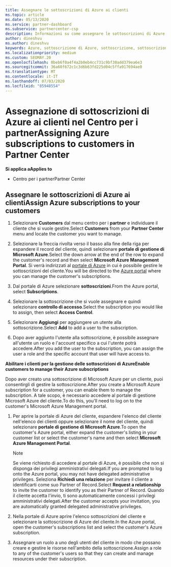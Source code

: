 ```yaml
---
title: Assegnare le sottoscrizioni di Azure ai clienti
ms.topic: article
ms.date: 05/13/2020
ms.service: partner-dashboard
ms.subservice: partnercenter-csp
description: Informazioni su come assegnare le sottoscrizioni di Azure ai clienti nel centro per i partner e su come consentire ai clienti di gestire le proprie sottoscrizioni.
author: dineshvu
ms.author: dineshvu
keywords: Azure, sottoscrizione di Azure, sottoscrizione, sottoscrizioni, assegna sottoscrizione, Gestisci sottoscrizione di Azure
ms.localizationpriority: medium
ms.custom: SEOMAY.20
ms.openlocfilehash: 0beb6f0a4f4a2b0eb4cc731c9bf30add379ea6e3
ms.sourcegitcommit: 36a60f672c1c3d6b63fd225d04c5ffa917694ae0
ms.translationtype: MT
ms.contentlocale: it-IT
ms.lasthandoff: 07/03/2020
ms.locfileid: "85948554"
---
```

# <a name="assigning-azure-subscriptions-to-customers-in-partner-center"></a><span data-ttu-id="346f5-104">Assegnazione di sottoscrizioni di Azure ai clienti nel Centro per i partner</span><span class="sxs-lookup"><span data-stu-id="346f5-104">Assigning Azure subscriptions to customers in Partner Center</span></span>

<span data-ttu-id="346f5-105">**Si applica a**</span><span class="sxs-lookup"><span data-stu-id="346f5-105">**Applies to**</span></span>

- <span data-ttu-id="346f5-106">Centro per i partner</span><span class="sxs-lookup"><span data-stu-id="346f5-106">Partner Center</span></span>

## <a name="assign-azure-subscriptions-to-your-customers"></a><span data-ttu-id="346f5-107">Assegnare le sottoscrizioni di Azure ai clienti</span><span class="sxs-lookup"><span data-stu-id="346f5-107">Assign Azure subscriptions to your customers</span></span>

1. <span data-ttu-id="346f5-108">Selezionare **Customers** dal menu centro per i **partner** e individuare il cliente che si vuole gestire.</span><span class="sxs-lookup"><span data-stu-id="346f5-108">Select **Customers** from your **Partner Center** menu and locate the customer you want to manage.</span></span>

2. <span data-ttu-id="346f5-109">Selezionare la freccia rivolta verso il basso alla fine della riga per espandere il record del cliente, quindi selezionare **portale di gestione di Microsoft Azure**.</span><span class="sxs-lookup"><span data-stu-id="346f5-109">Select the down arrow at the end of the row to expand the customer's record and then select **Microsoft Azure Management Portal**.</span></span> <span data-ttu-id="346f5-110">Si verrà indirizzati al [portale di Azure](https://portal.azure.com/) in cui è possibile gestire le sottoscrizioni del cliente.</span><span class="sxs-lookup"><span data-stu-id="346f5-110">You will be directed to the [Azure portal](https://portal.azure.com/) where you can manage the customer's subscriptions.</span></span>

3. <span data-ttu-id="346f5-111">Dal portale di Azure selezionare **sottoscrizioni**.</span><span class="sxs-lookup"><span data-stu-id="346f5-111">From the Azure portal, select **Subscriptions**.</span></span>

4. <span data-ttu-id="346f5-112">Selezionare la sottoscrizione che si vuole assegnare e quindi selezionare **controllo di accesso**.</span><span class="sxs-lookup"><span data-stu-id="346f5-112">Select the subscription you would like to assign, then select **Access Control**.</span></span>

5. <span data-ttu-id="346f5-113">Selezionare **Aggiungi** per aggiungere un utente alla sottoscrizione.</span><span class="sxs-lookup"><span data-stu-id="346f5-113">Select **Add** to add a user to the subscription.</span></span> 

6. <span data-ttu-id="346f5-114">Dopo aver aggiunto l'utente alla sottoscrizione, è possibile assegnare all'utente un ruolo e l'account specifico a cui l'utente potrà accedere.</span><span class="sxs-lookup"><span data-stu-id="346f5-114">After you add the user to the subscription, you can assign the user a role and the specific account that user will have access to.</span></span>

<span data-ttu-id="346f5-115">**Abilitare i clienti per la gestione delle sottoscrizioni di Azure**</span><span class="sxs-lookup"><span data-stu-id="346f5-115">**Enable customers to manage their Azure subscriptions**</span></span>

<span data-ttu-id="346f5-116">Dopo aver creato una sottoscrizione di Microsoft Azure per un cliente, puoi consentirgli di gestire la sottoscrizione.</span><span class="sxs-lookup"><span data-stu-id="346f5-116">After you create a Microsoft Azure subscription for a customer, you can enable them to manage the subscription.</span></span> <span data-ttu-id="346f5-117">A tale scopo, è necessario accedere al portale di gestione Microsoft Azure del cliente.</span><span class="sxs-lookup"><span data-stu-id="346f5-117">To do this, you'll need to log on to the customer's Microsoft Azure Management portal.</span></span> 

1. <span data-ttu-id="346f5-118">Per aprire la portale di Azure del cliente, espandere l'elenco del cliente nell'elenco dei clienti oppure selezionare il nome del cliente, quindi selezionare **portale di gestione di Microsoft Azure**.</span><span class="sxs-lookup"><span data-stu-id="346f5-118">To open the customer's Azure portal, either expand the customer's listing in your customer list or select the customer's name and then select **Microsoft Azure Management Portal**.</span></span>
   > [!NOTE]  
   > <span data-ttu-id="346f5-119">Se viene richiesto di accedere al portale di Azure, è possibile che non si disponga dei privilegi amministrativi delegati.</span><span class="sxs-lookup"><span data-stu-id="346f5-119">If you are prompted to log onto the Azure portal, you may not have delegated administrative privileges.</span></span> <span data-ttu-id="346f5-120">Seleziona **Richiedi una relazione** per invitare il cliente a identificarti come suo Partner of Record.</span><span class="sxs-lookup"><span data-stu-id="346f5-120">Select **Request a relationship** to invite the customer to identify you as their Partner of Record.</span></span> <span data-ttu-id="346f5-121">Quando il cliente accetta l'invio, ti sono automaticamente concessi i privilegi amministrativi delegati.</span><span class="sxs-lookup"><span data-stu-id="346f5-121">After the customer accepts your invitation, you are automatically granted delegated administrative privileges.</span></span>

2. <span data-ttu-id="346f5-122">Nella portale di Azure aprire l'elenco sottoscrizioni del cliente e selezionare la sottoscrizione di Azure del cliente.</span><span class="sxs-lookup"><span data-stu-id="346f5-122">In the Azure portal, open the customer's subscriptions list and select the customer's Azure subscription.</span></span>

3. <span data-ttu-id="346f5-123">Assegnare un ruolo a uno degli utenti del cliente in modo che possano creare e gestire le risorse nell'ambito della sottoscrizione.</span><span class="sxs-lookup"><span data-stu-id="346f5-123">Assign a role to any of the customer's users so that they can create and manage resources under their subscription.</span></span>


